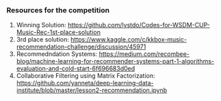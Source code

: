
### Resources for the competition
1. Winning Solution: https://github.com/lystdo/Codes-for-WSDM-CUP-Music-Rec-1st-place-solution
2. 3rd place solution: https://www.kaggle.com/c/kkbox-music-recommendation-challenge/discussion/45971
3. Recommedndation Systems: https://medium.com/recombee-blog/machine-learning-for-recommender-systems-part-1-algorithms-evaluation-and-cold-start-6f696683d0ed
4. Collaborative Filtering using Matrix Factorization: https://github.com/yanneta/deep-learning-data-institute/blob/master/lesson2-recommendation.ipynb

